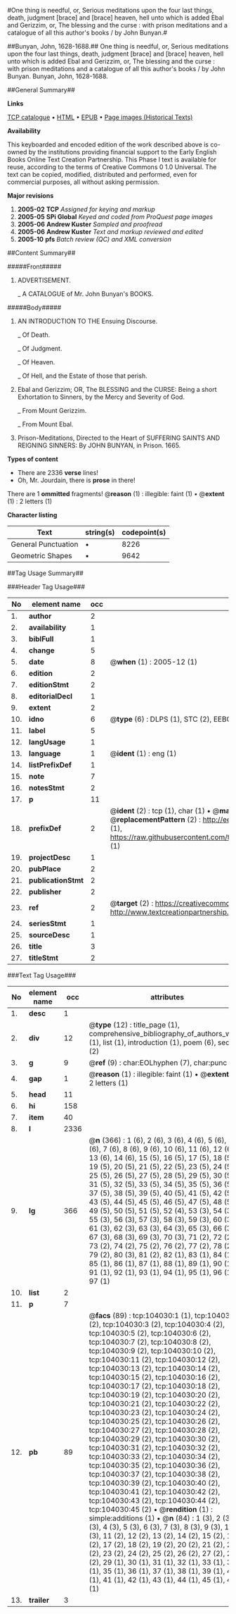 #One thing is needful, or, Serious meditations upon the four last things, death, judgment [brace] and [brace] heaven, hell unto which is added Ebal and Gerizzim, or, The blessing and the curse : with prison meditations and a catalogue of all this author's books / by John Bunyan.#

##Bunyan, John, 1628-1688.##
One thing is needful, or, Serious meditations upon the four last things, death, judgment [brace] and [brace] heaven, hell unto which is added Ebal and Gerizzim, or, The blessing and the curse : with prison meditations and a catalogue of all this author's books / by John Bunyan.
Bunyan, John, 1628-1688.

##General Summary##

**Links**

[TCP catalogue](http://www.ota.ox.ac.uk/tcp/)  • 
[HTML](http://tei.it.ox.ac.uk/tcp/Texts-HTML/free/A30/A30168.html)  • 
[EPUB](http://tei.it.ox.ac.uk/tcp/Texts-EPUB/free/A30/A30168.epub) • 
[Page images (Historical Texts)](https://data.historicaltexts.jisc.ac.uk/view?pubId=eebo-15598934e&pageId=eebo-15598934e-104030-1)

**Availability**

This keyboarded and encoded edition of the
	       work described above is co-owned by the institutions
	       providing financial support to the Early English Books
	       Online Text Creation Partnership. This Phase I text is
	       available for reuse, according to the terms of Creative
	       Commons 0 1.0 Universal. The text can be copied,
	       modified, distributed and performed, even for
	       commercial purposes, all without asking permission.

**Major revisions**

1. __2005-02__ __TCP__ *Assigned for keying and markup*
1. __2005-05__ __SPi Global__ *Keyed and coded from ProQuest page images*
1. __2005-06__ __Andrew Kuster__ *Sampled and proofread*
1. __2005-06__ __Andrew Kuster__ *Text and markup reviewed and edited*
1. __2005-10__ __pfs__ *Batch review (QC) and XML conversion*

##Content Summary##

#####Front#####

1. ADVERTISEMENT.

    _ A CATALOGUE of Mr. John Bunyan's BOOKS.

#####Body#####

1. AN INTRODUCTION TO THE Ensuing Discourse.

    _ Of Death.

    _ Of Judgment.

    _ Of Heaven.

    _ Of Hell, and the Estate of those that perish.

1. Ebal and Gerizzim; OR, The BLESSING and the CURSE: Being a short Exhortation to Sinners, by the Mercy and Severity of God.

    _ From Mount Gerizzim.

    _ From Mount Ebal.

1. Prison-Meditations, Directed to the Heart of SUFFERING SAINTS AND REIGNING SINNERS: By JOHN BUNYAN, in Prison. 1665.

**Types of content**

  * There are 2336 **verse** lines!
  * Oh, Mr. Jourdain, there is **prose** in there!

There are 1 **ommitted** fragments! 
 @__reason__ (1) : illegible: faint (1)  •  @__extent__ (1) : 2 letters (1)

**Character listing**


|Text|string(s)|codepoint(s)|
|---|---|---|
|General Punctuation|•|8226|
|Geometric Shapes|▪|9642|

##Tag Usage Summary##

###Header Tag Usage###

|No|element name|occ|attributes|
|---|---|---|---|
|1.|__author__|2||
|2.|__availability__|1||
|3.|__biblFull__|1||
|4.|__change__|5||
|5.|__date__|8| @__when__ (1) : 2005-12 (1)|
|6.|__edition__|2||
|7.|__editionStmt__|2||
|8.|__editorialDecl__|1||
|9.|__extent__|2||
|10.|__idno__|6| @__type__ (6) : DLPS (1), STC (2), EEBO-CITATION (1), OCLC (1), VID (1)|
|11.|__label__|5||
|12.|__langUsage__|1||
|13.|__language__|1| @__ident__ (1) : eng (1)|
|14.|__listPrefixDef__|1||
|15.|__note__|7||
|16.|__notesStmt__|2||
|17.|__p__|11||
|18.|__prefixDef__|2| @__ident__ (2) : tcp (1), char (1)  •  @__matchPattern__ (2) : ([0-9\-]+):([0-9IVX]+) (1), (.+) (1)  •  @__replacementPattern__ (2) : http://eebo.chadwyck.com/downloadtiff?vid=$1&page=$2 (1), https://raw.githubusercontent.com/textcreationpartnership/Texts/master/tcpchars.xml#$1 (1)|
|19.|__projectDesc__|1||
|20.|__pubPlace__|2||
|21.|__publicationStmt__|2||
|22.|__publisher__|2||
|23.|__ref__|2| @__target__ (2) : https://creativecommons.org/publicdomain/zero/1.0/ (1), http://www.textcreationpartnership.org/docs/. (1)|
|24.|__seriesStmt__|1||
|25.|__sourceDesc__|1||
|26.|__title__|3||
|27.|__titleStmt__|2||


###Text Tag Usage###

|No|element name|occ|attributes|
|---|---|---|---|
|1.|__desc__|1||
|2.|__div__|12| @__type__ (12) : title_page (1), comprehensive_bibliography_of_authors_works (1), list (1), introduction (1), poem (6), section (2)|
|3.|__g__|9| @__ref__ (9) : char:EOLhyphen (7), char:punc (2)|
|4.|__gap__|1| @__reason__ (1) : illegible: faint (1)  •  @__extent__ (1) : 2 letters (1)|
|5.|__head__|11||
|6.|__hi__|158||
|7.|__item__|40||
|8.|__l__|2336||
|9.|__lg__|366| @__n__ (366) : 1 (6), 2 (6), 3 (6), 4 (6), 5 (6), 6 (6), 7 (6), 8 (6), 9 (6), 10 (6), 11 (6), 12 (6), 13 (6), 14 (6), 15 (5), 16 (5), 17 (5), 18 (5), 19 (5), 20 (5), 21 (5), 22 (5), 23 (5), 24 (5), 25 (5), 26 (5), 27 (5), 28 (5), 29 (5), 30 (5), 31 (5), 32 (5), 33 (5), 34 (5), 35 (5), 36 (5), 37 (5), 38 (5), 39 (5), 40 (5), 41 (5), 42 (5), 43 (5), 44 (5), 45 (5), 46 (5), 47 (5), 48 (5), 49 (5), 50 (5), 51 (5), 52 (4), 53 (3), 54 (3), 55 (3), 56 (3), 57 (3), 58 (3), 59 (3), 60 (3), 61 (3), 62 (3), 63 (3), 64 (3), 65 (3), 66 (3), 67 (3), 68 (3), 69 (3), 70 (3), 71 (2), 72 (2), 73 (2), 74 (2), 75 (2), 76 (2), 77 (2), 78 (2), 79 (2), 80 (3), 81 (2), 82 (1), 83 (1), 84 (1), 85 (1), 86 (1), 87 (1), 88 (1), 89 (1), 90 (1), 91 (1), 92 (1), 93 (1), 94 (1), 95 (1), 96 (1), 97 (1)|
|10.|__list__|2||
|11.|__p__|7||
|12.|__pb__|89| @__facs__ (89) : tcp:104030:1 (1), tcp:104030:2 (2), tcp:104030:3 (2), tcp:104030:4 (2), tcp:104030:5 (2), tcp:104030:6 (2), tcp:104030:7 (2), tcp:104030:8 (2), tcp:104030:9 (2), tcp:104030:10 (2), tcp:104030:11 (2), tcp:104030:12 (2), tcp:104030:13 (2), tcp:104030:14 (2), tcp:104030:15 (2), tcp:104030:16 (2), tcp:104030:17 (2), tcp:104030:18 (2), tcp:104030:19 (2), tcp:104030:20 (2), tcp:104030:21 (2), tcp:104030:22 (2), tcp:104030:23 (2), tcp:104030:24 (2), tcp:104030:25 (2), tcp:104030:26 (2), tcp:104030:27 (2), tcp:104030:28 (2), tcp:104030:29 (2), tcp:104030:30 (2), tcp:104030:31 (2), tcp:104030:32 (2), tcp:104030:33 (2), tcp:104030:34 (2), tcp:104030:35 (2), tcp:104030:36 (2), tcp:104030:37 (2), tcp:104030:38 (2), tcp:104030:39 (2), tcp:104030:40 (2), tcp:104030:41 (2), tcp:104030:42 (2), tcp:104030:43 (2), tcp:104030:44 (2), tcp:104030:45 (2)  •  @__rendition__ (1) : simple:additions (1)  •  @__n__ (84) : 1 (3), 2 (3), 3 (3), 4 (3), 5 (3), 6 (3), 7 (3), 8 (3), 9 (3), 10 (3), 11 (2), 12 (2), 13 (2), 14 (2), 15 (2), 16 (2), 17 (2), 18 (2), 19 (2), 20 (2), 21 (2), 22 (2), 23 (2), 24 (2), 25 (2), 26 (2), 27 (2), 28 (2), 29 (1), 30 (1), 31 (1), 32 (1), 33 (1), 34 (1), 35 (1), 36 (1), 37 (1), 38 (1), 39 (1), 40 (1), 41 (1), 42 (1), 43 (1), 44 (1), 45 (1), 46 (1)|
|13.|__trailer__|3||
